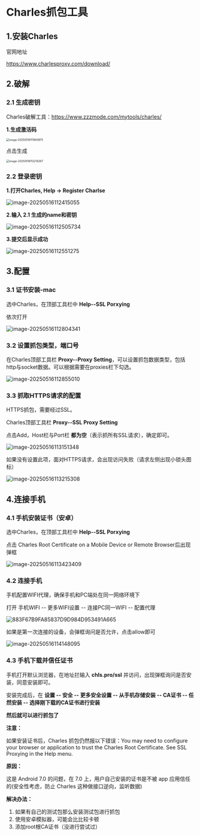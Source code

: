 # Charles抓包工具

## 1.安装Charles

官网地址

https://www.charlesproxy.com/download/

## 2.破解

### 2.1 生成密钥

Charles破解工具：https://www.zzzmode.com/mytools/charles/

**1.生成激活码**

<img src="https://picpoahu.oss-cn-chengdu.aliyuncs.com/images/image-20250516111940975.png" alt="image-20250516111940975" style="zoom:50%;" />

点击生成

<img src="https://picpoahu.oss-cn-chengdu.aliyuncs.com/images/image-20250516112214267.png" alt="image-20250516112214267" style="zoom:50%;" />

### 2.2 登录密钥

**1.打开Charles, Help -> Register Charlse**

![image-20250516112415055](https://picpoahu.oss-cn-chengdu.aliyuncs.com/images/image-20250516112415055.png)

**2.输入 2.1 生成的name和密钥**

![image-20250516112505734](https://picpoahu.oss-cn-chengdu.aliyuncs.com/images/image-20250516112505734.png)

**3.提交后显示成功**

![image-20250516112551275](https://picpoahu.oss-cn-chengdu.aliyuncs.com/images/image-20250516112551275.png)

## 3.配置

### 3.1 证书安装-mac

选中Charles，在顶部工具栏中 **Help--SSL Porxying**

依次打开

![image-20250516112804341](https://picpoahu.oss-cn-chengdu.aliyuncs.com/images/image-20250516112804341.png)

### 3.2 设置抓包类型，端口号

在Charles顶部工具栏 **Proxy--Proxy Setting**，可以设置抓包数据类型，包括http与socket数据。可以根据需要在proxies栏下勾选。

![image-20250516112855010](https://picpoahu.oss-cn-chengdu.aliyuncs.com/images/image-20250516112855010.png)

### 3.3 抓取HTTPS请求的配置

HTTPS抓包，需要经过SSL。

Charles顶部工具栏 **Proxy--SSL Proxy Setting**

点击Add，Host栏与Port栏 **都为空**（表示抓所有SSL请求），确定即可。

![image-20250516113151348](https://picpoahu.oss-cn-chengdu.aliyuncs.com/images/image-20250516113151348.png)

如果没有设置此项，面对HTTPS请求，会出现访问失败（请求左侧出现小锁头图标）

![image-20250516113215308](https://picpoahu.oss-cn-chengdu.aliyuncs.com/images/image-20250516113215308.png)

## 4.连接手机

### 4.1 手机安装证书（安卓）

选中Charles，在顶部工具栏中 **Help--SSL Porxying**

点击 Charles Root Certificate on a Mobile Device or Remote Browser后出现弹框

![image-20250516113423409](https://picpoahu.oss-cn-chengdu.aliyuncs.com/images/image-20250516113423409.png)

### 4.2 连接手机

手机配置WIFI代理，确保手机和PC端处在同一网络环境下

打开 手机WIFI -- 更多WIFI设置 -- 连接PC同一WIFI -- 配置代理

![883F67B9FA85837D9D984D953491A665](https://picpoahu.oss-cn-chengdu.aliyuncs.com/images/883F67B9FA85837D9D984D953491A665.png) 

如果是第一次连接的设备，会弹框询问是否允许，点击allow即可

![image-20250516114148095](https://picpoahu.oss-cn-chengdu.aliyuncs.com/images/image-20250516114148095.png)

### 4.3 手机下载并信任证书

手机打开默认浏览器，在地址拦输入 **chls.pro/ssl** 并访问，出现弹框询问是否安装，同意安装即可。

安装完成后，在 **设置 -- 安全 -- 更多安全设置 -- 从手机存储安装 -- CA证书 -- 任然安装 -- 选择刚下载的CA证书进行安装**



**然后就可以进行抓包了**



**注意：**

如果安装证书后，Charles 抓包仍然报以下错误：You may need to configure your browser or application to trust the Charles Root Certificate. See SSL Proxying in the Help menu.

**原因：**

这是 Android 7.0 的问题，在 7.0 上，用户自己安装的证书是不被 app 应用信任的(安全性考虑，防止 Charles 这种做接口逆向，监听数据)

**解决办法：**

1. 如果有自己的测试包那么安装测试包进行抓包
2. 使用安卓模拟器，可能会比比较卡顿
3. 添加root根CA证书（没进行尝试过）



